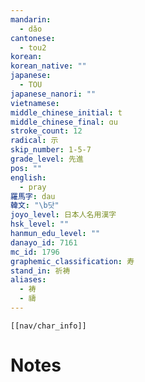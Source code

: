 ```yaml
---
mandarin:
  - dǎo
cantonese:
  - tou2
korean:
korean_native: ""
japanese:
  - TOU
japanese_nanori: ""
vietnamese:
middle_chinese_initial: t
middle_chinese_final: ɑu
stroke_count: 12
radical: 示
skip_number: 1-5-7
grade_level: 先進
pos: ""
english:
  - pray
羅馬字: dau
韓文: "\b닷"
joyo_level: 日本人名用漢字
hsk_level: ""
hanmun_edu_level: ""
danayo_id: 7161
mc_id: 1796
graphemic_classification: 寿
stand_in: 祈祷
aliases:
  - 祷
  - 禱
---
```

```meta-bind-embed
[[nav/char_info]]
```

# Notes
